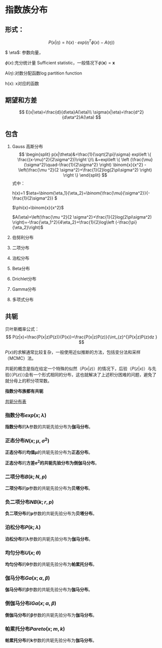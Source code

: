 # 指数族分布

## 形式：

$$
P(x| \eta)=h(x)\cdot exp (\eta^T \phi(x)-A(\eta))
$$

$ \eta$: 参数向量，

$\phi(x)$:充分统计量 Sufficient statistic，一般情况下$\phi(\mathbf{x})=\mathbf{x}$

A($\eta$​​):对数分配函数log partition function

h(x): x对应的函数

## 期望和方差

$$
E(x|\eta)=\frac{d}{d\eta}A(\eta)\\
\sigma(x|\eta)=\frac{d^2}{d\eta^2}A(\eta)
$$



## 包含

1. Gauss 高斯分布
   $$
   \begin{split}
   p(x|\theta)&=\frac{1}{\sqrt{2\pi}\sigma} exp\left \{ \frac{(x-\mu)^2}{2\sigma^2})\right \}\\
   &=exp\left \{ \left (\frac{\mu}{\sigma^2}\quad-\frac{1}{2\sigma^2} \right) \binom{x}{x^2} 
   -\left(\frac{\mu ^2}{2 \sigma^2}+\frac{1}{2}log(2\pi\sigma^2) \right)
   \right \}
   \end{split}
   $$
   式中：

   h(x)=1
   $\eta=\binom{\eta_1}{\eta_2}=\binom{\frac{\mu}{\sigma^2}}{-\frac{1}{2\sigma^2}} $
   
   $\phi(x)=\binom{x}{x^2}$
   
   $A(\eta)=\left(\frac{\mu ^2}{2 \sigma^2}+\frac{1}{2}log(2\pi\sigma^2) \right)=-\frac{\eta_1^2}{4\eta_2}+\frac{1}{2}log\left (-\frac{\pi}{\eta_2}\right)$​ 

2. 伯努利分布

3. 二项分布

4. 泊松分布

5. Beta分布

6. Drichlet分布

7. Gamma分布

8. 多项式分布

## 共轭

   贝叶斯概率公式：
$$
P(z|x)=\frac{P(x|z)P(z)}{P(x)}=\frac{P(x|z)P(z)}{\int_{z}^{}P(x|z)P(z)dz }
$$


$P(x)$​​​的求解通常比较复杂，一般使用近似推断的方法，包括变分法和采样（MCMC）法。

共轭的概念是指在给定一个特殊的似然（$P(x|z)$​​）的情况下，后验（$P(z|x)$​）与先验(（$P(z)$​）)会有一个形式相同的分布，这也就解决了上述积分困难的问题，避免了就分母上的积分项常数。

**指数分布族都有共轭**

[共轭分布表](https://en.wikipedia.org/wiki/Conjugate_prior)

### 指数分布$exp(x;\lambda)$

**指数分布**的**λ**参数的共轭先验分布为**伽马分布**。

### 正态分布$N(x;\mu ,\sigma^2)$

**正态分布**的**均值μ**的共轭先验分布为**正态分布**。

**正态分布**的**方差$\mathbf{\sigma^2}$**的共轭先验分布为**倒伽马分布**。

### 二项分布$B(k;N,p)$

**二项分布**的**p**参数的共轭先验分布为**贝塔分布**。

### 负二项分布$NB(k;r,p)$

**负二项分布**的**p**参数的共轭先验分布为**贝塔分布**。

### 泊松分布$P(k;\lambda)$

**泊松分布**的**λ**参数的共轭先验分布为**伽马分布**。

### 均匀分布$U(x;\theta)$

**均匀分布**的**θ**参数的共轭先验分布为**帕累托分布**。

### 伽马分布$Ga(x;\alpha,\beta)$

**伽马分布**的**β**参数的共轭先验分布为**伽马分布**。

### 倒伽马分布$IGa(x;\alpha,\beta)$

**倒伽马分布**的**β**参数的共轭先验分布为**伽马分布**。

### 帕累托分布$Pareto(x;m,k)$

**帕累托分布**的**k**参数的共轭先验分布为**伽马分布**。
